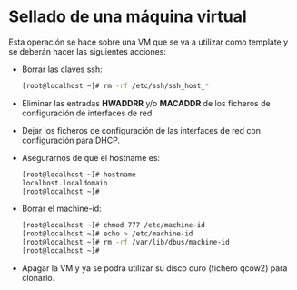 # Sellado de una máquina virtual

Esta operación se hace sobre una VM que se va a utilizar como template y se deberán hacer las siguientes acciones:

+ Borrar las claves ssh:

  ```bash
  [root@localhost ~]# rm -rf /etc/ssh/ssh_host_*
  ```

+ Eliminar las entradas **HWADDRR** y/o **MACADDR** de los ficheros de configuración de interfaces de red.

+ Dejar los ficheros de configuración de las interfaces de red con configuración para DHCP.

+ Asegurarnos de que el hostname es:

  ```bash
  [root@localhost ~]# hostname
  localhost.localdomain
  [root@localhost ~]#
  ```

+ Borrar el machine-id:

  ```bash
  [root@localhost ~]# chmod 777 /etc/machine-id
  [root@localhost ~]# echo > /etc/machine-id
  [root@localhost ~]# rm -rf /var/lib/dbus/machine-id
  [root@localhost ~]#
  ```

+ Apagar la VM y ya se podrá utilizar su disco duro (fichero qcow2) para clonarlo.